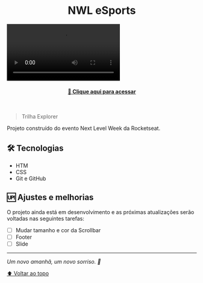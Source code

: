 <h1 align="center">NWL eSports</h1>

<video src="https://user-images.githubusercontent.com/53007399/190838662-d74d5e36-29da-4930-b881-178ff1e53431.mov" controls="controls" style="max-width: 730px;">
</video>

<h4 align="center"><a href="https://lukassampaio.github.io/nlw-esports-explorer">📎 Clique aqui para acessar</a></h4>
&nbsp;

> Trilha Explorer

Projeto construído do evento Next Level Week da Rocketseat.

## 🛠 Tecnologias

- HTM
- CSS
- Git e GitHub

## 🆙 Ajustes e melhorias

O projeto ainda está em desenvolvimento e as próximas atualizações serão voltadas nas seguintes tarefas:

- [ ] Mudar tamanho e cor da Scrollbar
- [ ] Footer
- [ ] Slide

---

_Um novo amanhã, um novo sorriso. 🌻_

[⬆ Voltar ao topo](#nwl-esports)<br>
